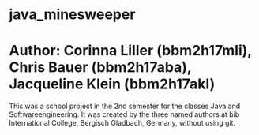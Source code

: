 # java_minesweeper
# Author: Corinna Liller (bbm2h17mli), Chris Bauer (bbm2h17aba), Jacqueline Klein (bbm2h17akl)
This was a school project in the 2nd semester for the classes Java and Softwareengineering.
It was created by the three named authors at bib International College, Bergisch Gladbach, Germany, without using git.
